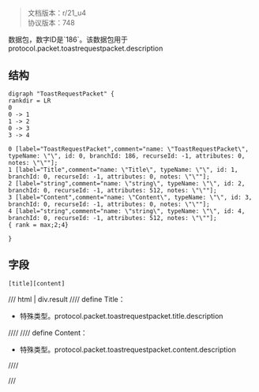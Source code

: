 # <!-- md:samp ToastRequestPacket -->

> 文档版本：r/21_u4<br/>协议版本：748

<!-- md:samp ToastRequestPacket -->数据包，数字ID是`186`。该数据包用于protocol.packet.toastrequestpacket.description

## 结构

```viz
digraph "ToastRequestPacket" {
rankdir = LR
0
0 -> 1
1 -> 2
0 -> 3
3 -> 4

0 [label="ToastRequestPacket",comment="name: \"ToastRequestPacket\", typeName: \"\", id: 0, branchId: 186, recurseId: -1, attributes: 0, notes: \"\""];
1 [label="Title",comment="name: \"Title\", typeName: \"\", id: 1, branchId: 0, recurseId: -1, attributes: 0, notes: \"\""];
2 [label="string",comment="name: \"string\", typeName: \"\", id: 2, branchId: 0, recurseId: -1, attributes: 512, notes: \"\""];
3 [label="Content",comment="name: \"Content\", typeName: \"\", id: 3, branchId: 0, recurseId: -1, attributes: 0, notes: \"\""];
4 [label="string",comment="name: \"string\", typeName: \"\", id: 4, branchId: 0, recurseId: -1, attributes: 512, notes: \"\""];
{ rank = max;2;4}

}

```

## 字段

```title='ToastRequestPacket'
[title][content]
```

/// html | div.result
//// define
Title：[<!-- md:samp string -->](../types/string.md)

- 特殊类型。protocol.packet.toastrequestpacket.title.description


////
//// define
Content：[<!-- md:samp string -->](../types/string.md)

- 特殊类型。protocol.packet.toastrequestpacket.content.description


////

///


